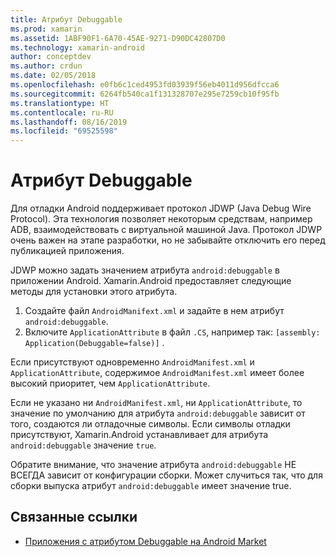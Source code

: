 ```yaml
---
title: Атрибут Debuggable
ms.prod: xamarin
ms.assetid: 1ABF90F1-6A70-45AE-9271-D90DC42807D0
ms.technology: xamarin-android
author: conceptdev
ms.author: crdun
ms.date: 02/05/2018
ms.openlocfilehash: e0fb6c1ced4953fd03939f56eb4011d956dfcca6
ms.sourcegitcommit: 6264fb540ca1f131328707e295e7259cb10f95fb
ms.translationtype: HT
ms.contentlocale: ru-RU
ms.lasthandoff: 08/16/2019
ms.locfileid: "69525598"
---
```

# <a name="debuggable-attribute"></a>Атрибут Debuggable



Для отладки Android поддерживает протокол JDWP (Java Debug Wire Protocol). Эта технология позволяет некоторым средствам, например ADB, взаимодействовать с виртуальной машиной Java. Протокол JDWP очень важен на этапе разработки, но не забывайте отключить его перед публикацией приложения.

JDWP можно задать значением атрибута `android:debuggable` в приложении Android. Xamarin.Android предоставляет следующие методы для установки этого атрибута.

1. Создайте файл `AndroidManifext.xml` и задайте в нем атрибут `android:debuggable`.
2. Включите `ApplicationAttribute` в файл `.CS`, например так: `[assembly: Application(Debuggable=false)]` .


Если присутствуют одновременно `AndroidManifest.xml` и `ApplicationAttribute`, содержимое `AndroidManifest.xml` имеет более высокий приоритет, чем `ApplicationAttribute`.

Если не указано ни `AndroidManifest.xml`, ни `ApplicationAttribute`, то значение по умолчанию для атрибута `android:debuggable` зависит от того, создаются ли отладочные символы. Если символы отладки присутствуют, Xamarin.Android устанавливает для атрибута `android:debuggable` значение `true`.

Обратите внимание, что значение атрибута `android:debuggable` НЕ ВСЕГДА зависит от конфигурации сборки. Может случиться так, что для сборки выпуска атрибут `android:debuggable` имеет значение true.


## <a name="related-links"></a>Связанные ссылки

- [Приложения с атрибутом Debuggable на Android Market](http://labs.mwrinfosecurity.com/blog/2011/07/07/debuggable-apps-in-android-market/)
